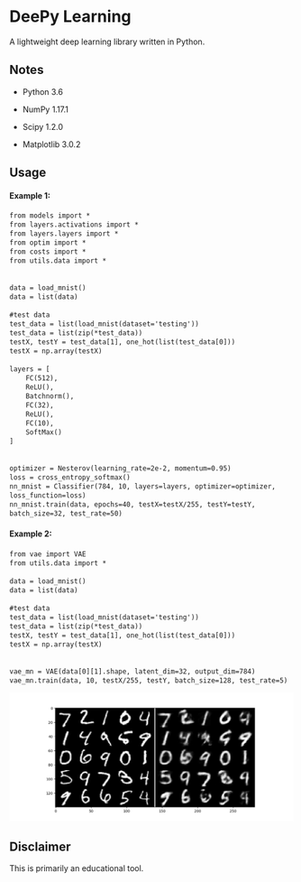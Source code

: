 # DeePy Learning

A lightweight deep learning library written in Python. 

## Notes

- Python 3.6

- NumPy 1.17.1

- Scipy 1.2.0

- Matplotlib 3.0.2


## Usage


#### Example 1:

```
from models import *
from layers.activations import *
from layers.layers import *
from optim import *
from costs import *
from utils.data import *


data = load_mnist()
data = list(data)

#test data
test_data = list(load_mnist(dataset='testing'))
test_data = list(zip(*test_data))
testX, testY = test_data[1], one_hot(list(test_data[0]))
testX = np.array(testX)

layers = [
    FC(512),
    ReLU(),
    Batchnorm(),
    FC(32),
    ReLU(),
    FC(10),
    SoftMax()
]


optimizer = Nesterov(learning_rate=2e-2, momentum=0.95)
loss = cross_entropy_softmax()
nn_mnist = Classifier(784, 10, layers=layers, optimizer=optimizer, loss_function=loss)
nn_mnist.train(data, epochs=40, testX=testX/255, testY=testY, batch_size=32, test_rate=50)

```



#### Example 2:

```
from vae import VAE
from utils.data import *

data = load_mnist()
data = list(data)

#test data
test_data = list(load_mnist(dataset='testing'))
test_data = list(zip(*test_data))
testX, testY = test_data[1], one_hot(list(test_data[0]))
testX = np.array(testX)


vae_mn = VAE(data[0][1].shape, latent_dim=32, output_dim=784)
vae_mn.train(data, 10, testX/255, testY, batch_size=128, test_rate=5)

```

![alt text](https://github.com/samuel500/DeePy-Learning/blob/master/vae_10epochs.png)



## Disclaimer

This is primarily an educational tool.
